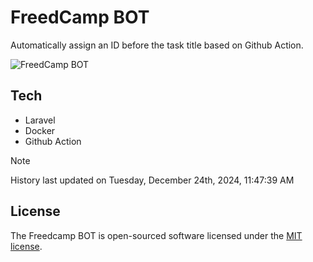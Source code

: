 # FreedCamp BOT

Automatically assign an ID before the task title based on Github Action.

![FreedCamp BOT](https://repository-images.githubusercontent.com/737932867/7d34798b-2680-471c-b089-a78a718d3d6a)

## Tech

- Laravel
- Docker
- Github Action

> [!NOTE]  
> History last updated on Tuesday, December 24th, 2024, 11:47:39 AM

## License

The Freedcamp BOT is open-sourced software licensed under the [MIT license](https://opensource.org/licenses/MIT).
